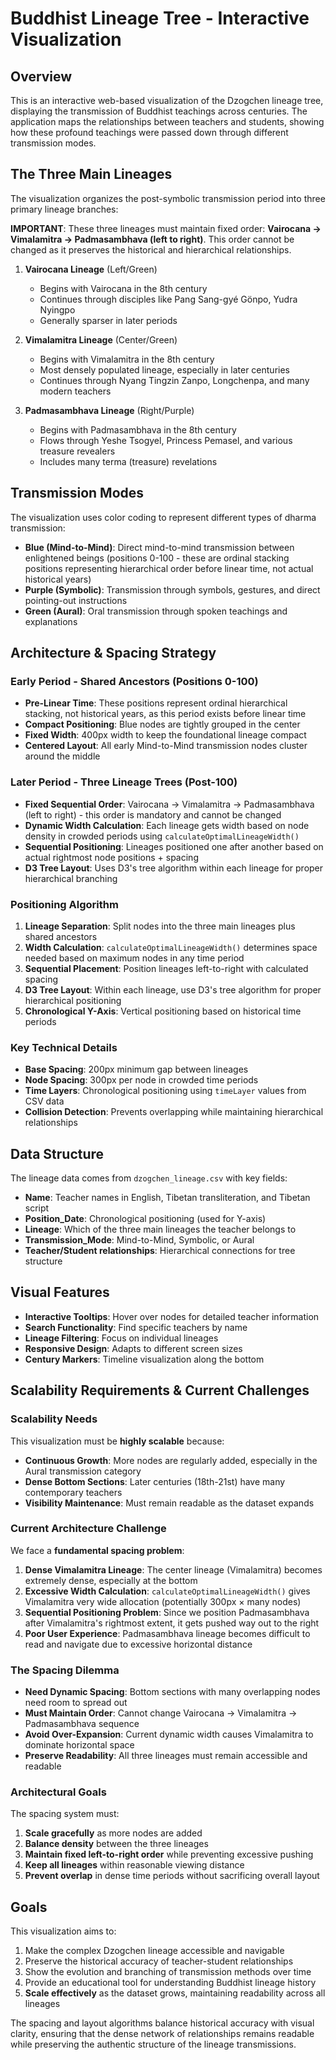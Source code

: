 # Buddhist Lineage Tree - Interactive Visualization

## Overview
This is an interactive web-based visualization of the Dzogchen lineage tree, displaying the transmission of Buddhist teachings across centuries. The application maps the relationships between teachers and students, showing how these profound teachings were passed down through different transmission modes.

## The Three Main Lineages
The visualization organizes the post-symbolic transmission period into three primary lineage branches:

**IMPORTANT**: These three lineages must maintain fixed order: **Vairocana → Vimalamitra → Padmasambhava (left to right)**. This order cannot be changed as it preserves the historical and hierarchical relationships.

1. **Vairocana Lineage** (Left/Green)
   - Begins with Vairocana in the 8th century
   - Continues through disciples like Pang Sang-gyé Gönpo, Yudra Nyingpo
   - Generally sparser in later periods

2. **Vimalamitra Lineage** (Center/Green)
   - Begins with Vimalamitra in the 8th century
   - Most densely populated lineage, especially in later centuries
   - Continues through Nyang Tingzin Zanpo, Longchenpa, and many modern teachers

3. **Padmasambhava Lineage** (Right/Purple)
   - Begins with Padmasambhava in the 8th century
   - Flows through Yeshe Tsogyel, Princess Pemasel, and various treasure revealers
   - Includes many terma (treasure) revelations

## Transmission Modes
The visualization uses color coding to represent different types of dharma transmission:

- **Blue (Mind-to-Mind)**: Direct mind-to-mind transmission between enlightened beings (positions 0-100 - these are ordinal stacking positions representing hierarchical order before linear time, not actual historical years)
- **Purple (Symbolic)**: Transmission through symbols, gestures, and direct pointing-out instructions
- **Green (Aural)**: Oral transmission through spoken teachings and explanations

## Architecture & Spacing Strategy

### Early Period - Shared Ancestors (Positions 0-100)
- **Pre-Linear Time**: These positions represent ordinal hierarchical stacking, not historical years, as this period exists before linear time
- **Compact Positioning**: Blue nodes are tightly grouped in the center
- **Fixed Width**: 400px width to keep the foundational lineage compact
- **Centered Layout**: All early Mind-to-Mind transmission nodes cluster around the middle

### Later Period - Three Lineage Trees (Post-100)
- **Fixed Sequential Order**: Vairocana → Vimalamitra → Padmasambhava (left to right) - this order is mandatory and cannot be changed
- **Dynamic Width Calculation**: Each lineage gets width based on node density in crowded periods using `calculateOptimalLineageWidth()`
- **Sequential Positioning**: Lineages positioned one after another based on actual rightmost node positions + spacing
- **D3 Tree Layout**: Uses D3's tree algorithm within each lineage for proper hierarchical branching

### Positioning Algorithm
1. **Lineage Separation**: Split nodes into the three main lineages plus shared ancestors
2. **Width Calculation**: `calculateOptimalLineageWidth()` determines space needed based on maximum nodes in any time period
3. **Sequential Placement**: Position lineages left-to-right with calculated spacing
4. **D3 Tree Layout**: Within each lineage, use D3's tree algorithm for proper hierarchical positioning
5. **Chronological Y-Axis**: Vertical positioning based on historical time periods

### Key Technical Details
- **Base Spacing**: 200px minimum gap between lineages
- **Node Spacing**: 300px per node in crowded time periods
- **Time Layers**: Chronological positioning using `timeLayer` values from CSV data
- **Collision Detection**: Prevents overlapping while maintaining hierarchical relationships

## Data Structure
The lineage data comes from `dzogchen_lineage.csv` with key fields:
- **Name**: Teacher names in English, Tibetan transliteration, and Tibetan script
- **Position_Date**: Chronological positioning (used for Y-axis)
- **Lineage**: Which of the three main lineages the teacher belongs to
- **Transmission_Mode**: Mind-to-Mind, Symbolic, or Aural
- **Teacher/Student relationships**: Hierarchical connections for tree structure

## Visual Features
- **Interactive Tooltips**: Hover over nodes for detailed teacher information
- **Search Functionality**: Find specific teachers by name
- **Lineage Filtering**: Focus on individual lineages
- **Responsive Design**: Adapts to different screen sizes
- **Century Markers**: Timeline visualization along the bottom

## Scalability Requirements & Current Challenges

### Scalability Needs
This visualization must be **highly scalable** because:
- **Continuous Growth**: More nodes are regularly added, especially in the Aural transmission category
- **Dense Bottom Sections**: Later centuries (18th-21st) have many contemporary teachers
- **Visibility Maintenance**: Must remain readable as the dataset expands

### Current Architecture Challenge
We face a **fundamental spacing problem**:

1. **Dense Vimalamitra Lineage**: The center lineage (Vimalamitra) becomes extremely dense, especially at the bottom
2. **Excessive Width Calculation**: `calculateOptimalLineageWidth()` gives Vimalamitra very wide allocation (potentially 300px × many nodes)
3. **Sequential Positioning Problem**: Since we position Padmasambhava after Vimalamitra's rightmost extent, it gets pushed way out to the right
4. **Poor User Experience**: Padmasambhava lineage becomes difficult to read and navigate due to excessive horizontal distance

### The Spacing Dilemma
- **Need Dynamic Spacing**: Bottom sections with many overlapping nodes need room to spread out
- **Must Maintain Order**: Cannot change Vairocana → Vimalamitra → Padmasambhava sequence
- **Avoid Over-Expansion**: Current dynamic width causes Vimalamitra to dominate horizontal space
- **Preserve Readability**: All three lineages must remain accessible and readable

### Architectural Goals
The spacing system must:
1. **Scale gracefully** as more nodes are added
2. **Balance density** between the three lineages
3. **Maintain fixed left-to-right order** while preventing excessive pushing
4. **Keep all lineages** within reasonable viewing distance
5. **Prevent overlap** in dense time periods without sacrificing overall layout

## Goals
This visualization aims to:
1. Make the complex Dzogchen lineage accessible and navigable
2. Preserve the historical accuracy of teacher-student relationships
3. Show the evolution and branching of transmission methods over time
4. Provide an educational tool for understanding Buddhist lineage history
5. **Scale effectively** as the dataset grows, maintaining readability across all lineages

The spacing and layout algorithms balance historical accuracy with visual clarity, ensuring that the dense network of relationships remains readable while preserving the authentic structure of the lineage transmissions.